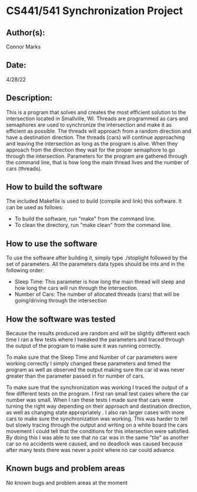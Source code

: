 # CS441/541 Synchronization Project

## Author(s):

Connor Marks

## Date:

4/28/22

## Description:

This is a program that solves and creates the most efficient solution to the intersection located in Smallville, WI. Threads are programmed as cars and semaphores are used to synchronize the intersection and make it as efficient as possible. The threads will approach from a random direction and have a destination direction. The threads (cars) will continue approaching and leaving the intersection as long as the program is alive. When they approach from the direction they wait for the proper semaphore to go through the intersection. Parameters for the program are gathered through the command line, that is how long the main thread lives and the number of cars (threads).

## How to build the software

The included Makefile is used to build (compile and link) this software. It can be used as follows:
- To build the software, run "make" from the command line.
- To clean the directory, run "make clean" from the command line.

## How to use the software

To use the software after building it, simply type ./stoplight followed by the set of parameters. All the parameters data types should be ints and in the following order:
- Sleep Time: This parameter is how long the main thread will sleep and how long the cars will run through the intersection.
- Number of Cars: The number of allocated threads (cars) that will be going/driving through the intersection


## How the software was tested

Because the results produced are random and will be slightly different each time I ran a few tests where I tweaked the parameters and traced through the output of the program to make sure it was running correctly.

To make sure that the Sleep Time and Number of car parameters were working correctly I simply changed these parameters and timed the program as well as observed the output making sure the car id was never greater than the parameter passed in for number of cars.

To make sure that the synchronization was working I traced the output of a few different tests on the program. I first ran small test cases where the car number was small. When I ran these tests I made sure that cars were turning the right way depending on their approach and destination direction, as well as changing state appropriately . I also ran larger cases with more cars to make sure the synchronization was working. This was harder to tell but slowly tracing through the output and writing on a white board the cars movement I could tell that the conditions for this intersection were satisfied. By doing this I was able to see that no car was in the same "tile" as another car so no accidents were caused, and no deadlock was caused because after many tests there was never a point where no car could advance.


## Known bugs and problem areas

No known bugs and problem areas at the moment
